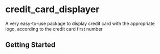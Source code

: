 # credit_card_displayer

A very easy-to-use package to display credit card with the appropriate logo, according to the credit card first number

## Getting Started
